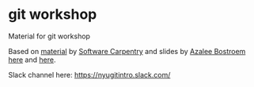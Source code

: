 # git workshop
Material for git workshop

Based on [material](http://swcarpentry.github.io/git-novice/) by [Software Carpentry](http://software-carpentry.org/) and slides by [Azalee Bostroem](https://github.com/abostroem)
[here](http://slides.com/abostroem/local_version_control) and [here](http://slides.com/abostroem/deck-5#/).

Slack channel here:
https://nyugitintro.slack.com/
